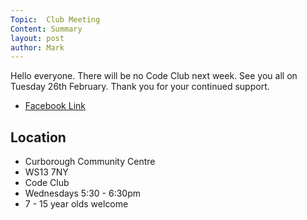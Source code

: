 ```yaml
---
Topic:  Club Meeting
Content: Summary
layout: post
author: Mark
---
```

Hello everyone.
There will be no Code Club next week. See you all on Tuesday 26th February. Thank you for your continued support.



* [Facebook Link](https://www.facebook.com/1481985248595237/posts/1912829772177447/)

## Location

* Curborough Community Centre
* WS13 7NY
* Code Club
* Wednesdays 5:30 - 6:30pm
* 7 - 15 year olds welcome


